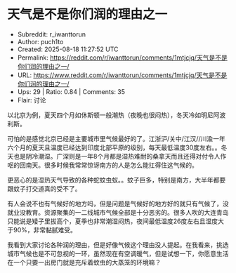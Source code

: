 # 天气是不是你们润的理由之一

- Subreddit: r_iwanttorun
- Author: puch1to
- Created: 2025-08-18 11:27:52 UTC
- Permalink: https://reddit.com/r/iwanttorun/comments/1mtjcjq/天气是不是你们润的理由之一/
- URL: https://www.reddit.com/r/iwanttorun/comments/1mtjcjq/天气是不是你们润的理由之一/
- Ups: 29 | Ratio: 0.84 | Comments: 35
- Flair: 讨论


以北京为例，夏天四个月如休斯顿一般潮热（夜晚也很闷热），冬天冷如明尼阿波利斯。

可怕的是感觉北京已经是主要城市里气候最好的了。江浙沪/关中/江汉//川渝一年六个月的夏天且温度已经达到印度北部平原的级别，每天最低温度30度左右。。冬天也是阴冷潮湿。广深则是一年8个月都是湿热难耐的桑拿天而且还得对付令人作呕的回南天。很多时候我常常惊讶南方的人是怎么能扛得住这气候的。

更恶心的是湿热天气导致的各种蛇蚊虫蚁。。蚊子巨多，特别是南方，大半年都要跟蚊子打交道真的受不了。

有人会说不也有气候好的地方吗，但是问题是气候好的地方好的就只有气候了，没就业没教育。资源聚集的一二线城市气候全部是十分恶劣的。很多人吹的大连青岛只能说是矮子里拔高个，夏季也非常潮湿闷热，夜间最低温度26度左右且湿度大于90%，非常黏腻难受。

我看到大家讨论各种润的理由，但是好像气候这个理由没人提起。在我看来，挑选城市气候也是不可忽视的一环，虽然现在有空调暖气，但是试想一下，你愿意生活在一个只要一出房门就是充斥着蚊虫的大蒸笼的环境嘛？

